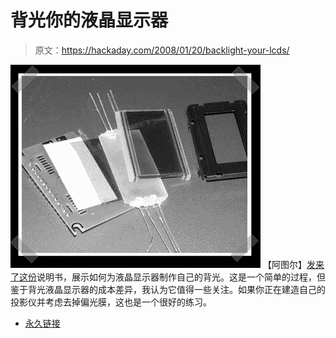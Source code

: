 # 背光你的液晶显示器

> 原文：<https://hackaday.com/2008/01/20/backlight-your-lcds/>

![](img/e915e8979f387f1dad7f832410913b0f.png)
【阿图尔】[发来了这份](http://www.instructables.com/id/DIY-LCD-backlight/)说明书，展示如何为液晶显示器制作自己的背光。这是一个简单的过程，但鉴于背光液晶显示器的成本差异，我认为它值得一些关注。如果你正在建造自己的投影仪并考虑去掉偏光膜，这也是一个很好的练习。

*   [永久链接](http://www.instructables.com/id/DIY-LCD-backlight/)